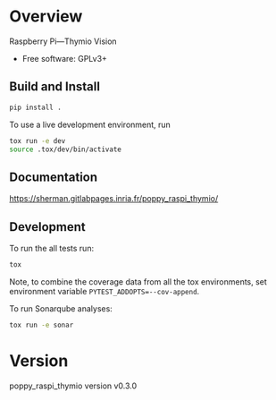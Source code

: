 # Overview

Raspberry Pi—Thymio Vision

  - Free software: GPLv3+


## Build and Install

```sh
pip install .
```

To use a live development environment, run

```sh
tox run -e dev
source .tox/dev/bin/activate
```


## Documentation

 https://sherman.gitlabpages.inria.fr/poppy_raspi_thymio/


## Development

To run the all tests run:

```sh
tox
```

Note, to combine the coverage data from all the tox environments, set
environment variable `PYTEST_ADDOPTS=--cov-append`.

To run Sonarqube analyses:

```sh
tox run -e sonar
```


# Version

poppy_raspi_thymio version v0.3.0
